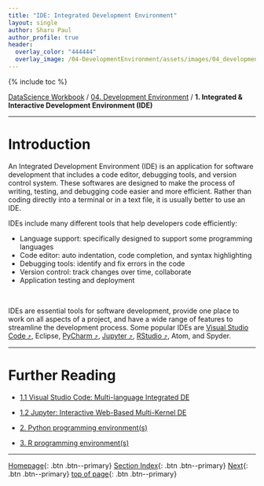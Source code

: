 ```yaml
---
title: "IDE: Integrated Development Environment"
layout: single
author: Sharu Paul
author_profile: true
header:
  overlay_color: "444444"
  overlay_image: /04-DevelopmentEnvironment/assets/images/04_development_envir_banner.png
---
```


{% include toc %}

[DataScience Workbook](https://datascience.101workbook.org/) / [04. Development Environment](00-DevelopmentEnvironment-LandingPage.md) / **1. Integrated & Interactive Development Environment (IDE)**

---


# Introduction

An Integrated Development Environment (IDE) is an application for software development that includes a code editor, debugging tools, and version control system. These softwares are designed to make the process of writing, testing, and debugging code easier and more efficient. Rather than coding directly into a terminal or in a text file, it is usually better to use an IDE. <br>

IDEs include many different tools that help developers code efficiently:
* Language support: specifically designed to support some programming languages
* Code editor: auto indentation, code completion, and syntax highlighting
* Debugging tools: identify and fix errors in the code
* Version control: track changes over time, collaborate
* Application testing and deployment
<br>

IDEs are essential tools for software development, provide one place to work on all aspects of a project, and have a wide range of features to streamline the development process. Some popular IDEs are [Visual Studio Code ⤴](01A-tutorial-VSCode.md), Eclipse, [PyCharm ⤴](02E-pycharm-ide.md), [Jupyter ⤴](01B-jupyter-basics), [RStudio ⤴](03A-rstudio-basics.md), Atom, and Spyder.





___
# Further Reading
* [1.1 Visual Studio Code: Multi-language Integrated DE](01A-tutorial-VSCode.md)
* [1.2 Jupyter: Interactive Web-Based Multi-Kernel DE](01B-jupyter-basics.md)

* [2. Python programming environment(s)](02-python-programming-environment)
* [3. R programming environment(s)](03-r-programming-environment.md)


___

[Homepage](../index.md){: .btn  .btn--primary}
[Section Index](00-DevelopmentEnvironment-LandingPage){: .btn  .btn--primary}
[Next](01A-tutorial-VSCode){: .btn  .btn--primary}
[top of page](#introduction){: .btn  .btn--primary}
